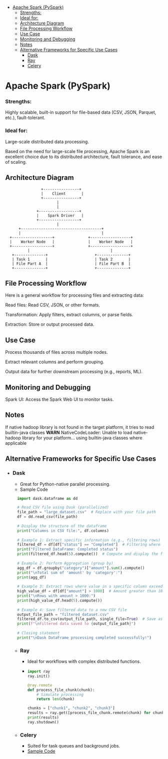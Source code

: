  <!-- TOC -->
* [Apache Spark (PySpark)](#apache-spark-pyspark)
    * [Strengths:](#strengths-)
    * [Ideal for:](#ideal-for-)
  * [Architecture Diagram](#architecture-diagram)
  * [File Processing Workflow](#file-processing-workflow)
  * [Use Case](#use-case)
  * [Monitoring and Debugging](#monitoring-and-debugging)
  * [Notes](#notes)
  * [Alternative Frameworks for Specific Use Cases](#alternative-frameworks-for-specific-use-cases)
    * [Dask](#dask)
    * [Ray](#ray)
    * [Celery](#celery)
<!-- TOC -->

# Apache Spark (PySpark)

### Strengths: 
Highly scalable, built-in support for file-based data (CSV, JSON, Parquet, etc.), fault-tolerant.

### Ideal for: 
Large-scale distributed data processing.

Based on the need for large-scale file processing, Apache Spark is an excellent choice due to its distributed architecture, fault tolerance, and ease of scaling.

## Architecture Diagram

                    +----------------+
                    |    Client       |
                    +----------------+
                           |
                           |
                  +------------------+
                  |    Spark Driver   |
                  +------------------+
                           |
          +------------------------------------+
          |                                    |
      +------------------+               +------------------+
      |    Worker Node   |               |    Worker Node   |
      +------------------+               +------------------+
              |                                    |
       +--------------+                     +--------------+
       | Task 1       |                     | Task 2       |
       | File Part A  |                     | File Part B  |
       +--------------+                     +--------------+
  

## File Processing Workflow

Here is a general workflow for processing files and extracting data:

Read files: Read CSV, JSON, or other formats.

Transformation: Apply filters, extract columns, or parse fields.

Extraction: Store or output processed data.


## Use Case

Process thousands of files across multiple nodes.

Extract relevant columns and perform grouping.

Output data for further downstream processing (e.g., reports, ML).

## Monitoring and Debugging

Spark UI: Access the Spark Web UI to monitor tasks.


## Notes
If native hadoop library is not found in the target platform, it tries to read builtin-java classes
**WARN** NativeCodeLoader: Unable to load native-hadoop library for your platform... using builtin-java classes where applicable


## Alternative Frameworks for Specific Use Cases

* ### Dask
  * Great for Python-native parallel processing.
  * Sample Code
  ```python
    import dask.dataframe as dd

    # Read CSV file using Dask (parallelized)
    file_path = "large_dataset.csv"  # Replace with your file path
    df = dd.read_csv(file_path)
    
    # Display the structure of the dataframe
    print("Columns in CSV file:", df.columns)
    
    # Example 1: Extract specific information (e.g., filtering rows)
    filtered_df = df[df["status"] == "Completed"]  # Filtering where 'status' is 'Completed'
    print("Filtered DataFrame: Completed status")
    print(filtered_df.head(5).compute())  # Compute and display the first 5 rows
    
    # Example 2: Perform Aggregation (group by)
    agg_df = df.groupby("category")["amount"].sum().compute()
    print("\nTotal sum of 'amount' by 'category':")
    print(agg_df)
    
    # Example 3: Extract rows where value in a specific column exceeds a threshold
    high_value_df = df[df["amount"] > 1000]  # Amount greater than 1000
    print("\nRows with amount > 1000:")
    print(high_value_df.head(5).compute())
    
    # Example 4: Save filtered data to a new CSV file
    output_file_path = "filtered_dataset.csv"
    filtered_df.to_csv(output_file_path, single_file=True)  # Save as a single CSV file
    print(f"\nFiltered data saved to {output_file_path}")
    
    # Closing statement
    print("\nDask DataFrame processing completed successfully!")

    ```

    * ### Ray
      * Ideal for workflows with complex distributed functions.
      * ```python
        import ray
        ray.init()
        
        @ray.remote
        def process_file_chunk(chunk):
            # Simulate processing
            return len(chunk)
        
        chunks = ["chunk1", "chunk2", "chunk3"]
        results = ray.get([process_file_chunk.remote(chunk) for chunk in chunks])
        print(results)
        ray.shutdown()
        ```
    
    * ### Celery
      * Suited for task queues and background jobs.
      * [Sample Code](README_Celery.md)
